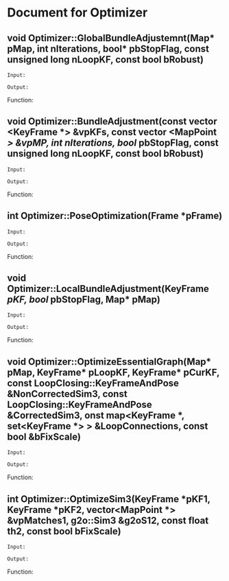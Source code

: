 # Document for Optimizer

## void Optimizer::GlobalBundleAdjustemnt(Map* pMap, int nIterations, bool* pbStopFlag, const unsigned long nLoopKF, const bool bRobust)
```
Input:

Output:

```

Function:

## void Optimizer::BundleAdjustment(const vector &lt;KeyFrame *&gt; &amp;vpKFs, const vector &lt;MapPoint *&gt; &amp;vpMP, int nIterations, bool* pbStopFlag, const unsigned long nLoopKF, const bool bRobust)
```
Input:

Output:

```

Function:

## int Optimizer::PoseOptimization(Frame *pFrame)
```
Input:

Output:

```

Function:

## void Optimizer::LocalBundleAdjustment(KeyFrame *pKF, bool* pbStopFlag, Map* pMap)
```
Input:

Output:

```

Function:

## void Optimizer::OptimizeEssentialGraph(Map* pMap, KeyFrame* pLoopKF, KeyFrame* pCurKF, const LoopClosing::KeyFrameAndPose &NonCorrectedSim3, const LoopClosing::KeyFrameAndPose &CorrectedSim3, onst map&lt;KeyFrame *, set&lt;KeyFrame *&gt; &gt; &LoopConnections, const bool &bFixScale)
```
Input:

Output:

```

Function:

## int Optimizer::OptimizeSim3(KeyFrame *pKF1, KeyFrame *pKF2, vector&lt;MapPoint *&gt; &vpMatches1, g2o::Sim3 &g2oS12, const float th2, const bool bFixScale)
```
Input:

Output:

```

Function:

